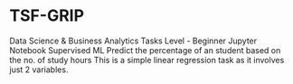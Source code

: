 # TSF-GRIP
Data Science &amp; Business Analytics Tasks
Level - Beginner
Jupyter Notebook
Supervised ML
Predict the percentage of an student based on the no. of study hours
This is a simple linear regression task as it involves just 2 variables.
